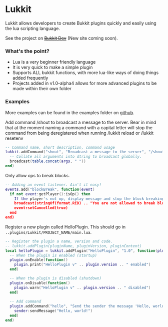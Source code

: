 Lukkit
======

Lukkit allows developers to create Bukkit plugins quickly and easily using the lua scripting language.

See the project on ~~[Bukkit Dev](http://dev.bukkit.org/bukkit-plugins/lualukkit/)~~ (New site coming soon).

### What's the point?
 - Lua is a very beginner friendly language
 - It is very quick to make a simple plugin
 - Supports ALL bukkit functions, with more lua-like ways of doing things added frequently
 - Projects added in v1.0-alpha4 allows for more advanced plugins to be made within their own folder

### Examples
More examples can be found in the examples folder on [github](https://github.com/jammehcow/Lukkit/tree/master/examples).

Add command /shout to broadcast a message to the server. Bear in mind that at the moment naming a command with a capital letter will stop the command from being deregistered when running /lukkit reload or /lukkit resetenv
```lua
-- Command name, short description, command usage
lukkit.addCommand("shout", "Broadcast a message to the server", "/shout Your message here", function(sender, args)
  -- Collate all arguments into dtring to broadcast globally.
  broadcast(table.concat(args, " "))
end)
```

Only allow ops to break blocks.
```lua
-- Adding an event listener. Ain't it easy!
events.add("blockBreak", function(event)
  if not event:getPlayer():isOp() then
    If the player's not op, display message and stop the block breaking event
    broadcast(stringOf(format.RED) .. "You are not allowed to break blocks")
    event:setCancelled(true)
  end
end)
```

Register a new plugin called HelloPlugin. This should go in `..plugins/Lukkit/PROJECT_NAME/main.lua`.
```lua
-- Register the plugin a name, version and code. 
-- lukkit.addPlugin(pluginName, pluginVersion, pluginContent)
local helloPlugin = lukkit.addPlugin("HelloPlugin", "1.0", function(plugin)
  -- When the plugin is enabled (startup)
  plugin.onEnable(function()
    plugin.print("HelloPlugin v" .. plugin.version .. " enabled")
  end)

  -- When the plugin is disabled (shutdown)
  plugin.onDisable(function()
    plugin.warn("HelloPlugin v" .. plugin.version .. " disabled")
  end)
  
  -- Add command
  plugin.addCommand("hello", "Send the sender the message 'Hello, world!'", "/hello", function(sender, args)
    sender:sendMessage("Hello, world!")
  end)
end)
```
